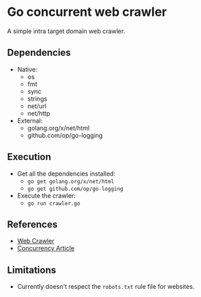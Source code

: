 # Go concurrent web crawler
A simple intra target domain web crawler.

## Dependencies
  - Native:
    - os
    - fmt
    - sync
    - strings
    - net/url
    - net/http
  - External:
    - golang.org/x/net/html
	- github.com/op/go-logging

## Execution
  - Get all the dependencies installed:
    - `go get golang.org/x/net/html`
    - `go get github.com/op/go-logging`
  - Execute the crawler:
    - `go run crawler.go`

## References
  - [Web Crawler](https://schier.co/blog/2015/04/26/a-simple-web-scraper-in-go.html)
  - [Concurrency Article](https://medium.com/@a4word/webl-a-simple-web-crawler-written-in-go-c1ce50b4f687)

## Limitations
  - Currently doesn't respect the `robots.txt` rule file for websites.
